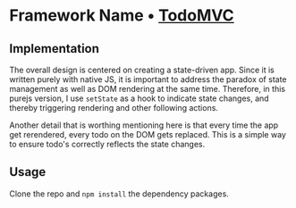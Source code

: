 # Framework Name • [TodoMVC](http://todomvc.com)

## Implementation

The overall design is centered on creating a state-driven app. Since it is written purely with native JS, it is important to address the paradox of state management as well as DOM rendering at the same time. Therefore, in this purejs version, I use `setState` as a hook to indicate state changes, and thereby triggering rendering and other following actions.

Another detail that is worthing mentioning here is that every time the app get rerendered, every todo on the DOM gets replaced. This is a simple way to ensure todo's correctly reflects the state changes.

## Usage

Clone the repo and `npm install` the dependency packages.
